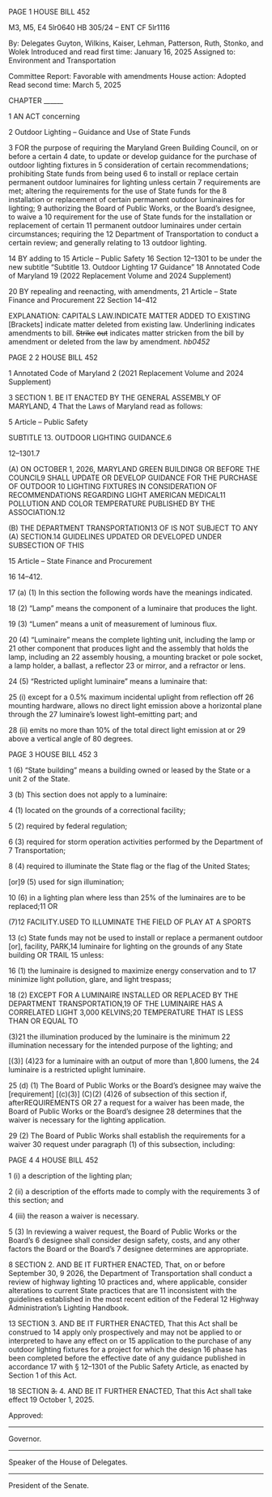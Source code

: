 PAGE 1
HOUSE BILL 452

M3, M5, E4 5lr0640
HB 305/24 – ENT CF 5lr1116

By: Delegates Guyton, Wilkins, Kaiser, Lehman, Patterson, Ruth, Stonko, and
Wolek
Introduced and read first time: January 16, 2025
Assigned to: Environment and Transportation

Committee Report: Favorable with amendments
House action: Adopted
Read second time: March 5, 2025

CHAPTER ______

1 AN ACT concerning

2 Outdoor Lighting – Guidance and Use of State Funds

3 FOR the purpose of requiring the Maryland Green Building Council, on or before a certain
4 date, to update or develop guidance for the purchase of outdoor lighting fixtures in
5 consideration of certain recommendations; prohibiting State funds from being used
6 to install or replace certain permanent outdoor luminaires for lighting unless certain
7 requirements are met; altering the requirements for the use of State funds for the
8 installation or replacement of certain permanent outdoor luminaires for lighting;
9 authorizing the Board of Public Works, or the Board’s designee, to waive a
10 requirement for the use of State funds for the installation or replacement of certain
11 permanent outdoor luminaires under certain circumstances; requiring the
12 Department of Transportation to conduct a certain review; and generally relating to
13 outdoor lighting.

14 BY adding to
15 Article – Public Safety
16 Section 12–1301 to be under the new subtitle “Subtitle 13. Outdoor Lighting
17 Guidance”
18 Annotated Code of Maryland
19 (2022 Replacement Volume and 2024 Supplement)

20 BY repealing and reenacting, with amendments,
21 Article – State Finance and Procurement
22 Section 14–412

EXPLANATION: CAPITALS LAW.INDICATE MATTER ADDED TO EXISTING
[Brackets] indicate matter deleted from existing law.
Underlining indicates amendments to bill.
~~Strike~~ ~~out~~ indicates matter stricken from the bill by amendment or deleted from the law by
amendment. *hb0452*

PAGE 2
2 HOUSE BILL 452

1 Annotated Code of Maryland
2 (2021 Replacement Volume and 2024 Supplement)

3 SECTION 1. BE IT ENACTED BY THE GENERAL ASSEMBLY OF MARYLAND,
4 That the Laws of Maryland read as follows:

5 Article – Public Safety

SUBTITLE 13. OUTDOOR LIGHTING GUIDANCE.6

12–1301.7

(A) ON OCTOBER 1, 2026, MARYLAND GREEN BUILDING8 OR BEFORE THE
COUNCIL9 SHALL UPDATE OR DEVELOP GUIDANCE FOR THE PURCHASE OF OUTDOOR
10 LIGHTING FIXTURES IN CONSIDERATION OF RECOMMENDATIONS REGARDING LIGHT
AMERICAN MEDICAL11 POLLUTION AND COLOR TEMPERATURE PUBLISHED BY THE
ASSOCIATION.12

(B) THE DEPARTMENT TRANSPORTATION13 OF IS NOT SUBJECT TO ANY
(A) SECTION.14 GUIDELINES UPDATED OR DEVELOPED UNDER SUBSECTION OF THIS

15 Article – State Finance and Procurement

16 14–412.

17 (a) (1) In this section the following words have the meanings indicated.

18 (2) “Lamp” means the component of a luminaire that produces the light.

19 (3) “Lumen” means a unit of measurement of luminous flux.

20 (4) “Luminaire” means the complete lighting unit, including the lamp or
21 other component that produces light and the assembly that holds the lamp, including an
22 assembly housing, a mounting bracket or pole socket, a lamp holder, a ballast, a reflector
23 or mirror, and a refractor or lens.

24 (5) “Restricted uplight luminaire” means a luminaire that:

25 (i) except for a 0.5% maximum incidental uplight from reflection off
26 mounting hardware, allows no direct light emission above a horizontal plane through the
27 luminaire’s lowest light–emitting part; and

28 (ii) emits no more than 10% of the total direct light emission at or
29 above a vertical angle of 80 degrees.

PAGE 3
HOUSE BILL 452 3

1 (6) “State building” means a building owned or leased by the State or a unit
2 of the State.

3 (b) This section does not apply to a luminaire:

4 (1) located on the grounds of a correctional facility;

5 (2) required by federal regulation;

6 (3) required for storm operation activities performed by the Department of
7 Transportation;

8 (4) required to illuminate the State flag or the flag of the United States;

[or]9 (5) used for sign illumination;

10 (6) in a lighting plan where less than 25% of the luminaires are to be
replaced;11 OR

(7)12 FACILITY.USED TO ILLUMINATE THE FIELD OF PLAY AT A SPORTS

13 (c) State funds may not be used to install or replace a permanent outdoor
[or], facility, PARK,14 luminaire for lighting on the grounds of any State building OR TRAIL
15 unless:

16 (1) the luminaire is designed to maximize energy conservation and to
17 minimize light pollution, glare, and light trespass;

18 (2) EXCEPT FOR A LUMINAIRE INSTALLED OR REPLACED BY THE
DEPARTMENT TRANSPORTATION,19 OF THE LUMINAIRE HAS A CORRELATED LIGHT
3,000 KELVINS;20 TEMPERATURE THAT IS LESS THAN OR EQUAL TO

(3)21 the illumination produced by the luminaire is the minimum
22 illumination necessary for the intended purpose of the lighting; and

[(3)] (4)23 for a luminaire with an output of more than 1,800 lumens, the
24 luminaire is a restricted uplight luminaire.

25 (d) (1) The Board of Public Works or the Board’s designee may waive the
[requirement] [(c)(3)] (C)(2) (4)26 of subsection of this section if, afterREQUIREMENTS OR
27 a request for a waiver has been made, the Board of Public Works or the Board’s designee
28 determines that the waiver is necessary for the lighting application.

29 (2) The Board of Public Works shall establish the requirements for a waiver
30 request under paragraph (1) of this subsection, including:

PAGE 4
4 HOUSE BILL 452

1 (i) a description of the lighting plan;

2 (ii) a description of the efforts made to comply with the requirements
3 of this section; and

4 (iii) the reason a waiver is necessary.

5 (3) In reviewing a waiver request, the Board of Public Works or the Board’s
6 designee shall consider design safety, costs, and any other factors the Board or the Board’s
7 designee determines are appropriate.

8 SECTION 2. AND BE IT FURTHER ENACTED, That, on or before September 30,
9 2026, the Department of Transportation shall conduct a review of highway lighting
10 practices and, where applicable, consider alterations to current State practices that are
11 inconsistent with the guidelines established in the most recent edition of the Federal
12 Highway Administration’s Lighting Handbook.

13 SECTION 3. AND BE IT FURTHER ENACTED, That this Act shall be construed to
14 apply only prospectively and may not be applied to or interpreted to have any effect on or
15 application to the purchase of any outdoor lighting fixtures for a project for which the design
16 phase has been completed before the effective date of any guidance published in accordance
17 with § 12–1301 of the Public Safety Article, as enacted by Section 1 of this Act.

18 SECTION ~~3.~~ 4. AND BE IT FURTHER ENACTED, That this Act shall take effect
19 October 1, 2025.

Approved:

________________________________________________________________________________
Governor.

________________________________________________________________________________
Speaker of the House of Delegates.

________________________________________________________________________________
President of the Senate.